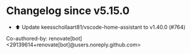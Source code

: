 # Changelog since v5.15.0
- ⬆️ Update keesschollaart81/vscode-home-assistant to v1.40.0 (#764)

Co-authored-by: renovate[bot] <29139614+renovate[bot]@users.noreply.github.com> 
